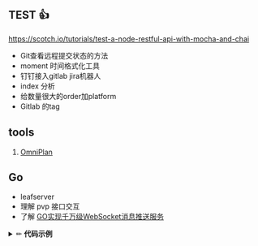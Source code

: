 ## TEST :thumbsup:
https://scotch.io/tutorials/test-a-node-restful-api-with-mocha-and-chai

- Git查看远程提交状态的方法
- moment 时间格式化工具
- 钉钉接入gitlab jira机器人
- index 分析
- 给数量很大的order加platform
- Gitlab 的tag

## tools
1. [OmniPlan](https://www.macxin.com/archives/10616.html)

## Go
- leafserver
- 理解 pvp 接口交互
- 了解 [GO实现千万级WebSocket消息推送服务](https://www.imooc.com/learn/1025)


<details>
<summary>✏ <b>代码示例</b></summary>
describe("Customer classifier", () => {
  test("When customer spent more than 500$, should be classified as premium", () => {
    //Arrange
    const customerToClassify = { spent: 505, joined: new Date(), id: 1 };
    const DBStub = sinon.stub(dataAccess, "getCustomer").reply({ id: 1, classification: "regular" });

    //Act
    const receivedClassification = customerClassifier.classifyCustomer(customerToClassify);

    //Assert
    expect(receivedClassification).toMatch("premium");
  });
});
</details>
